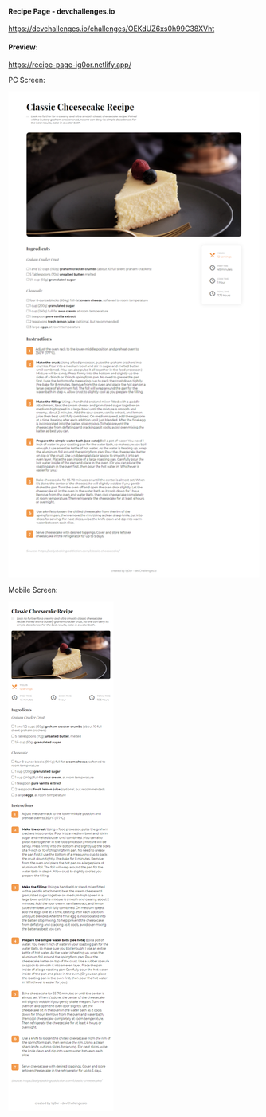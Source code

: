 #### Recipe Page - devchallenges.io

https://devchallenges.io/challenges/OEKdUZ6xs0h99C38XVht

#### Preview:

https://recipe-page-ig0or.netlify.app/

PC Screen:

![PC Screen](https://github.com/Ig0or/recipe-page_devchallenges.io/blob/main/img/pc-screen.png)

Mobile Screen:

![Mobile Screen](https://github.com/Ig0or/recipe-page_devchallenges.io/blob/main/img/mobile-screen.png)
